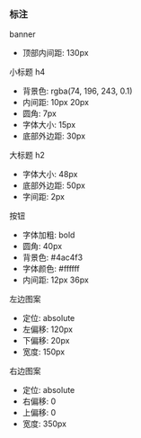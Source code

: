 ### 标注

banner

-   顶部内间距: 130px

小标题 h4

-   背景色: rgba(74, 196, 243, 0.1)
-   内间距: 10px 20px
-   圆角: 7px
-   字体大小: 15px
-   底部外边距: 30px

大标题 h2

-   字体大小: 48px
-   底部外边距: 50px
-   字间距: 2px

按钮

-   字体加粗: bold
-   圆角: 40px
-   背景色: #4ac4f3
-   字体颜色: #ffffff
-   内间距: 12px 36px

左边图案

-   定位: absolute
-   左偏移: 120px
-   下偏移: 20px
-   宽度: 150px

右边图案

-   定位: absolute
-   右偏移: 0
-   上偏移: 0
-   宽度: 350px
